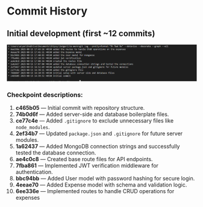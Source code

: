 # Commit History

 



## Initial development (first ~12 commits)
![Commit log](commits-initial.png)

  
### Checkpoint descriptions:
1. **c465b05** — Initial commit with repository structure.  
2. **74b0d6f** — Added server-side and database boilerplate files.  
3. **ce77c4e** — Added `.gitignore` to exclude unnecessary files like `node_modules`.  
4. **2ef34b7** — Updated `package.json` and `.gitignore` for future server modules.  
5. **1a62437** — Added MongoDB connection strings and successfully tested the database connection.  
6. **ae4c0c8** — Created base route files for API endpoints.  
7. **7fba861** — Implemented JWT verification middleware for authentication.  
8. **bbc94bb** — Added User model with password hashing for secure login.  
9. **4eeae70** — Added Expense model with schema and validation logic.  
10. **6ee336e** — Implemented routes to handle CRUD operations for expenses




